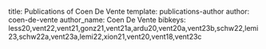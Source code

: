 title: Publications of Coen De Vente
template: publications-author
author: coen-de-vente
author_name: Coen De Vente
bibkeys: less20,vent22,vent21,gonz21,vent21a,ardu20,vent20a,vent23b,schw22,lemi23,schw22a,vent23a,lemi22,xion21,vent20,vent18,vent23c